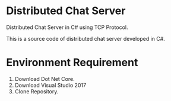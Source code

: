 # Distributed Chat Server
Distributed Chat Server in C# using TCP Protocol.

This is a source code of distributed chat server developed in C#.

# Environment Requirement

1. Download Dot Net Core.
2. Download Visual Studio 2017
3. Clone Repository.
